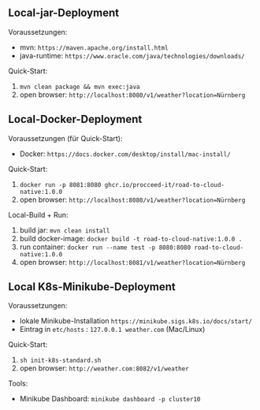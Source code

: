 ## Local-jar-Deployment
Voraussetzungen:
- mvn: ```https://maven.apache.org/install.html```
- java-runtime: ```https://www.oracle.com/java/technologies/downloads/```

Quick-Start:
1. ```mvn clean package && mvn exec:java```
2. open browser: ```http://localhost:8080/v1/weather?location=Nürnberg```

## Local-Docker-Deployment
Voraussetzungen (für Quick-Start):
- Docker: ```https://docs.docker.com/desktop/install/mac-install/```

Quick-Start:
1. ```docker run -p 8081:8080 ghcr.io/procceed-it/road-to-cloud-native:1.0.0```
2. open browser: ```http://localhost:8080/v1/weather?location=Nürnberg```

Local-Build + Run:
1. build jar: ```mvn clean install```
2. build docker-image: ```docker build -t road-to-cloud-native:1.0.0 . ``` 
3. run container: ```docker run --name test -p 8080:8080 road-to-cloud-native:1.0.0```
4. open browser: ```http://localhost:8081/v1/weather?location=Nürnberg```

## Local K8s-Minikube-Deployment
Voraussetzungen:
- lokale Minikube-Installation ```https://minikube.sigs.k8s.io/docs/start/```
- Eintrag in ```etc/hosts``` : ```127.0.0.1 weather.com``` (Mac/Linux)

Quick-Start:
1. ```sh init-k8s-standard.sh```
2. open browser: ```http://weather.com:8082/v1/weather```

Tools:
- Minikube Dashboard: ```minikube dashboard -p cluster10```


